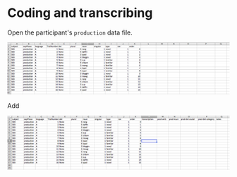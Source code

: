 
# Coding and transcribing


Open the participant's `production` data file.

![](../static/images/transcribe-start.png)

Add 

![](../static/images/transcribe-add.png)




